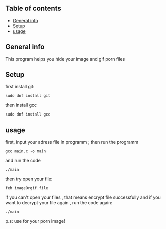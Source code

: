 ## Table of contents
* [General info](#general-info)
* [Setup](#setup)
* [usage](#usage)

## General info
This program helps you hide your image and gif porn files

## Setup
first install git:
```
sudo dnf install git
```
then install gcc
```
sudo dnf install gcc
```
## usage
first, input your adress file in programm ; then run the programm
```
gcc main.c -o main
```
and run the code
```
./main
```
then try open your file:
```
feh imageOrgif.file
```
if you can't open your files , that means encrypt file successfully
and if you want to decrypt your file again , run the code again:
```
./main
```

p.s: use for your porn image!
